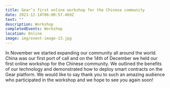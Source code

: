 ```yaml
---
title: Gear’s first online workshop for the Chinese community
date: 2021-12-14T06:00:57.469Z
text: ""
description: Workshop
completedEvents: Workshop
location: Online
image: img/event-image-13.jpg
---
```

In November we started expanding our community all around the world. China was our first port of call and on the 14th of December we held our first online workshop for the Chinese community. We outlined the benefits of our technology and demonstrated how to deploy smart contracts on the Gear platform. We would like to say thank you to such an amazing audience who participated in the workshop and we hope to see you again soon!